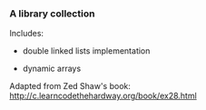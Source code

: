 ### A library collection

Includes:

- double linked lists implementation

- dynamic arrays

Adapted from Zed Shaw's book: http://c.learncodethehardway.org/book/ex28.html